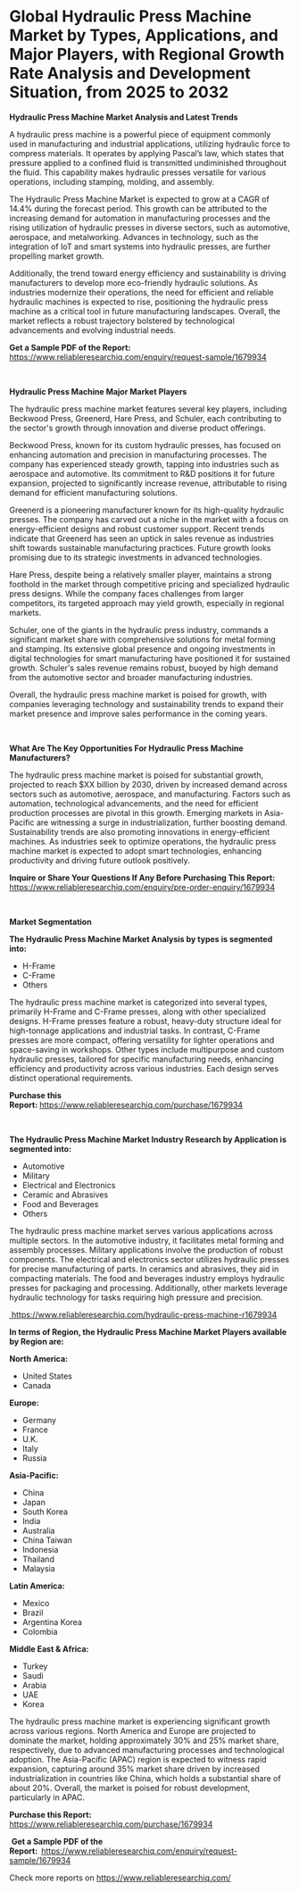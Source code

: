 <p><h1>Global Hydraulic Press Machine Market by Types, Applications, and Major Players, with Regional Growth Rate Analysis and Development Situation, from 2025 to 2032</h1></p><p><strong>Hydraulic Press Machine Market Analysis and Latest Trends</strong></p>
<p><p>A hydraulic press machine is a powerful piece of equipment commonly used in manufacturing and industrial applications, utilizing hydraulic force to compress materials. It operates by applying Pascal’s law, which states that pressure applied to a confined fluid is transmitted undiminished throughout the fluid. This capability makes hydraulic presses versatile for various operations, including stamping, molding, and assembly.</p><p>The Hydraulic Press Machine Market is expected to grow at a CAGR of 14.4% during the forecast period. This growth can be attributed to the increasing demand for automation in manufacturing processes and the rising utilization of hydraulic presses in diverse sectors, such as automotive, aerospace, and metalworking. Advances in technology, such as the integration of IoT and smart systems into hydraulic presses, are further propelling market growth. </p><p>Additionally, the trend toward energy efficiency and sustainability is driving manufacturers to develop more eco-friendly hydraulic solutions. As industries modernize their operations, the need for efficient and reliable hydraulic machines is expected to rise, positioning the hydraulic press machine as a critical tool in future manufacturing landscapes. Overall, the market reflects a robust trajectory bolstered by technological advancements and evolving industrial needs.</p></p>
<p><strong>Get a Sample PDF of the Report:&nbsp;</strong> <a href="https://www.reliableresearchiq.com/enquiry/request-sample/1679934?utm_campaign=1835&utm_medium=2&utm_source=Github&utm_content=ia&utm_term=25032025&utm_id=hydraulic-press-machine">https://www.reliableresearchiq.com/enquiry/request-sample/1679934</a></p>
<p>&nbsp;</p>
<p><strong>Hydraulic Press Machine Major Market Players</strong></p>
<p><p>The hydraulic press machine market features several key players, including Beckwood Press, Greenerd, Hare Press, and Schuler, each contributing to the sector's growth through innovation and diverse product offerings.</p><p>Beckwood Press, known for its custom hydraulic presses, has focused on enhancing automation and precision in manufacturing processes. The company has experienced steady growth, tapping into industries such as aerospace and automotive. Its commitment to R&D positions it for future expansion, projected to significantly increase revenue, attributable to rising demand for efficient manufacturing solutions.</p><p>Greenerd is a pioneering manufacturer known for its high-quality hydraulic presses. The company has carved out a niche in the market with a focus on energy-efficient designs and robust customer support. Recent trends indicate that Greenerd has seen an uptick in sales revenue as industries shift towards sustainable manufacturing practices. Future growth looks promising due to its strategic investments in advanced technologies.</p><p>Hare Press, despite being a relatively smaller player, maintains a strong foothold in the market through competitive pricing and specialized hydraulic press designs. While the company faces challenges from larger competitors, its targeted approach may yield growth, especially in regional markets.</p><p>Schuler, one of the giants in the hydraulic press industry, commands a significant market share with comprehensive solutions for metal forming and stamping. Its extensive global presence and ongoing investments in digital technologies for smart manufacturing have positioned it for sustained growth. Schuler's sales revenue remains robust, buoyed by high demand from the automotive sector and broader manufacturing industries.</p><p>Overall, the hydraulic press machine market is poised for growth, with companies leveraging technology and sustainability trends to expand their market presence and improve sales performance in the coming years.</p></p>
<p>&nbsp;</p>
<p><strong>What Are The Key Opportunities For Hydraulic Press Machine Manufacturers?</strong></p>
<p><p>The hydraulic press machine market is poised for substantial growth, projected to reach $XX billion by 2030, driven by increased demand across sectors such as automotive, aerospace, and manufacturing. Factors such as automation, technological advancements, and the need for efficient production processes are pivotal in this growth. Emerging markets in Asia-Pacific are witnessing a surge in industrialization, further boosting demand. Sustainability trends are also promoting innovations in energy-efficient machines. As industries seek to optimize operations, the hydraulic press machine market is expected to adopt smart technologies, enhancing productivity and driving future outlook positively.</p></p>
<p><strong>Inquire or Share Your Questions If Any Before Purchasing This Report:</strong> <a href="https://www.reliableresearchiq.com/enquiry/pre-order-enquiry/1679934?utm_campaign=1835&utm_medium=2&utm_source=Github&utm_content=ia&utm_term=25032025&utm_id=hydraulic-press-machine">https://www.reliableresearchiq.com/enquiry/pre-order-enquiry/1679934</a></p>
<p>&nbsp;</p>
<p><strong>Market Segmentation</strong></p>
<p><strong>The Hydraulic Press Machine Market Analysis by types is segmented into:</strong></p>
<p><ul><li>H-Frame</li><li>C-Frame</li><li>Others</li></ul></p>
<p><p>The hydraulic press machine market is categorized into several types, primarily H-Frame and C-Frame presses, along with other specialized designs. H-Frame presses feature a robust, heavy-duty structure ideal for high-tonnage applications and industrial tasks. In contrast, C-Frame presses are more compact, offering versatility for lighter operations and space-saving in workshops. Other types include multipurpose and custom hydraulic presses, tailored for specific manufacturing needs, enhancing efficiency and productivity across various industries. Each design serves distinct operational requirements.</p></p>
<p><strong>Purchase this Report:&nbsp;</strong><a href="https://www.reliableresearchiq.com/purchase/1679934?utm_campaign=1835&utm_medium=2&utm_source=Github&utm_content=ia&utm_term=25032025&utm_id=hydraulic-press-machine">https://www.reliableresearchiq.com/purchase/1679934</a></p>
<p>&nbsp;</p>
<p><strong>The Hydraulic Press Machine Market Industry Research by Application is segmented into:</strong></p>
<p><ul><li>Automotive</li><li>Military</li><li>Electrical and Electronics</li><li>Ceramic and Abrasives</li><li>Food and Beverages</li><li>Others</li></ul></p>
<p><p>The hydraulic press machine market serves various applications across multiple sectors. In the automotive industry, it facilitates metal forming and assembly processes. Military applications involve the production of robust components. The electrical and electronics sector utilizes hydraulic presses for precise manufacturing of parts. In ceramics and abrasives, they aid in compacting materials. The food and beverages industry employs hydraulic presses for packaging and processing. Additionally, other markets leverage hydraulic technology for tasks requiring high pressure and precision.</p></p>
<p><a href="https://www.reliableresearchiq.com/hydraulic-press-machine-r1679934?utm_campaign=1835&utm_medium=2&utm_source=Github&utm_content=ia&utm_term=25032025&utm_id=hydraulic-press-machine">&nbsp;https://www.reliableresearchiq.com/hydraulic-press-machine-r1679934</a></p>
<p><strong>In terms of Region, the Hydraulic Press Machine Market Players available by Region are:</strong></p>
<p>
    <p> <strong> North America: </strong>
        <ul>
            <li>United States</li>
            <li>Canada</li>
        </ul>
        </p> 
    <p> <strong> Europe: </strong>
        <ul>
            <li>Germany</li>
            <li>France</li>
            <li>U.K.</li>
            <li>Italy</li>
            <li>Russia</li>
        </ul>
        </p> 
    <p> <strong> Asia-Pacific: </strong>
        <ul>
            <li>China</li>
            <li>Japan</li>
            <li>South Korea</li>
            <li>India</li>
            <li>Australia</li>
            <li>China Taiwan</li>
            <li>Indonesia</li>
            <li>Thailand</li>
            <li>Malaysia</li>
        </ul>
        </p> 
    <p> <strong> Latin America: </strong>
        <ul>
            <li>Mexico</li>
            <li>Brazil</li>
            <li>Argentina Korea</li>
            <li>Colombia</li>
        </ul>
        </p> 
    <p> <strong> Middle East & Africa: </strong>
        <ul>
            <li>Turkey</li>
            <li>Saudi</li>
            <li>Arabia</li>
            <li>UAE</li>
            <li>Korea</li>
        </ul>
    </p>
    </p>
<p><p>The hydraulic press machine market is experiencing significant growth across various regions. North America and Europe are projected to dominate the market, holding approximately 30% and 25% market share, respectively, due to advanced manufacturing processes and technological adoption. The Asia-Pacific (APAC) region is expected to witness rapid expansion, capturing around 35% market share driven by increased industrialization in countries like China, which holds a substantial share of about 20%. Overall, the market is poised for robust development, particularly in APAC.</p></p>
<p><strong>Purchase this Report: </strong><a href="https://www.reliableresearchiq.com/purchase/1679934?utm_campaign=1835&utm_medium=2&utm_source=Github&utm_content=ia&utm_term=25032025&utm_id=hydraulic-press-machine">https://www.reliableresearchiq.com/purchase/1679934</a></p>
<p>&nbsp;<strong>Get a Sample PDF of the Report:&nbsp;&nbsp;</strong><a href="https://www.reliableresearchiq.com/enquiry/request-sample/1679934?utm_campaign=1835&utm_medium=2&utm_source=Github&utm_content=ia&utm_term=25032025&utm_id=hydraulic-press-machine">https://www.reliableresearchiq.com/enquiry/request-sample/1679934</a></p>
<p><strong></strong></p>
<p>Check more reports on <a href="https://www.reliableresearchiq.com/?utm_campaign=1835&utm_medium=2&utm_source=Github&utm_content=ia&utm_term=25032025&utm_id=hydraulic-press-machine">https://www.reliableresearchiq.com/</a></p>